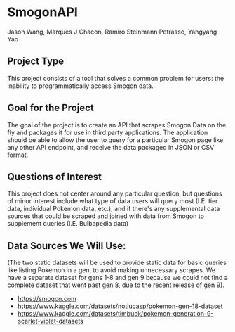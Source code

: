 # SmogonAPI

Jason Wang, Marques J Chacon, Ramiro Steinmann Petrasso, Yangyang Yao

## Project Type
This project consists of a tool that solves a common problem for users: the inability to programmatically access Smogon data. 

## Goal for the Project
The goal of the project is to create an API that scrapes Smogon Data on the fly and packages it for use in third party applications. The application should be able to allow the user to query for a particular Smogon page like any other API endpoint, and receive the data packaged in JSON or CSV format.

## Questions of Interest
This project does not center around any particular question, but questions of minor interest include what type of data users will query most (I.E. tier data, individual Pokemon data, etc.), and if there's any supplemental data sources that could be scraped and joined with data from Smogon to supplement queries (I.E. Bulbapedia data)

## Data Sources We Will Use:

(The two static datasets will be used to provide static data for basic queries like listing Pokemon in a gen, to avoid making unnecessary scrapes. We have a separate dataset for gens 1-8 and gen 9 because we could not find a complete dataset that went past gen 8, due to the recent release of gen 9). 


- https://smogon.com
- https://www.kaggle.com/datasets/notlucasp/pokemon-gen-18-dataset
- https://www.kaggle.com/datasets/timbuck/pokemon-generation-9-scarlet-violet-datasets

	